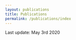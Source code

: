 ```yaml
---
layout: publications
title: Publications
permalink: /publications/index
---
```


Last update: May 3rd 2020
